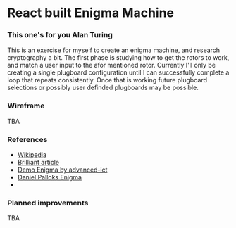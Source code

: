# React built Enigma Machine

### This one's for you Alan Turing

This is an exercise for myself to create an enigma machine, and research cryptography a bit. The first phase is studying how to get the rotors to work, and match a user input to the afor mentioned rotor. Currently I'll only be creating a single plugboard configuration until I can successfully complete a loop that repeats consistently. Once that is working future plugboard selections or possibly user definded plugboards may be possible.

### Wireframe

TBA

### References

- [Wikipedia](https://en.wikipedia.org/wiki/Enigma_machine)
- [Brilliant article](https://brilliant.org/wiki/enigma-machine/)
- [Demo Enigma by advanced-ict](https://www.advanced-ict.info/javascript/enigma.html)
- [Daniel Palloks Enigma](https://people.physik.hu-berlin.de/~palloks/js/enigma/index_en.html)
- []()

### Planned improvements

TBA